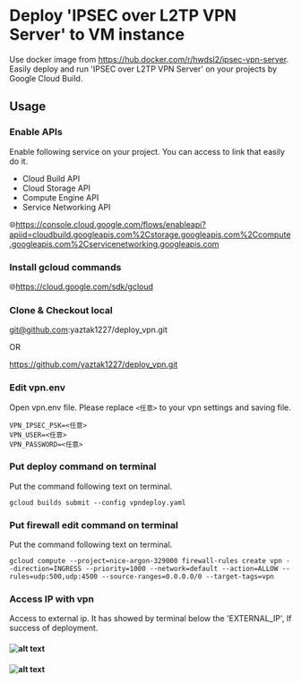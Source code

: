 # Deploy 'IPSEC over L2TP VPN Server' to VM instance

Use docker image from https://hub.docker.com/r/hwdsl2/ipsec-vpn-server.
Easily deploy and run 'IPSEC over L2TP VPN Server' on your projects by Google Cloud Build.

## Usage
### Enable APIs
Enable following service on your project. You can access to link that easily do it.
* Cloud Build API
* Cloud Storage API
* Compute Engine API
* Service Networking API

🌐https://console.cloud.google.com/flows/enableapi?apiid=cloudbuild.googleapis.com%2Cstorage.googleapis.com%2Ccompute.googleapis.com%2Cservicenetworking.googleapis.com

### Install gcloud commands
🌐https://cloud.google.com/sdk/gcloud

### Clone & Checkout local
git@github.com:yaztak1227/deploy_vpn.git

OR

https://github.com/yaztak1227/deploy_vpn.git

### Edit vpn.env
Open vpn.env file. Please replace `<任意>` to your vpn settings and saving file.
```text
VPN_IPSEC_PSK=<任意>
VPN_USER=<任意>
VPN_PASSWORD=<任意>
```

### Put deploy command on terminal
Put the command following text on terminal.

`gcloud builds submit --config vpndeploy.yaml`

### Put firewall edit command on terminal
Put the command following text on terminal.

`gcloud compute --project=nice-argon-329000 firewall-rules create vpn --direction=INGRESS --priority=1000 --network=default --action=ALLOW --rules=udp:500,udp:4500 --source-ranges=0.0.0.0/0 --target-tags=vpn`

### Access IP with vpn
Access to external ip. It has showed by terminal below the 'EXTERNAL_IP', If success of deployment.
#### ![alt text](https://github.com/yaztak1227/deploy_vpn//blob/main/readme_01.png?raw=true)
#### ![alt text](https://github.com/yaztak1227/deploy_vpn//blob/main/readme_02.png?raw=true)
